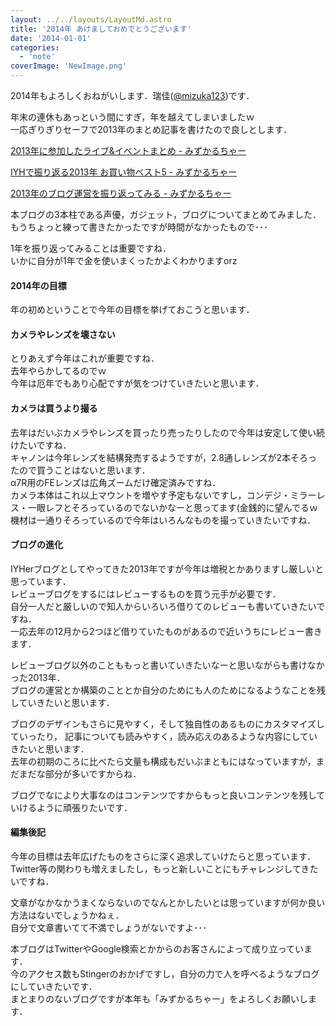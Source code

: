 ```yaml
---
layout: ../../layouts/LayoutMd.astro
title: '2014年 あけましておめでとうございます'
date: '2014-01-01'
categories:
  - 'note'
coverImage: 'NewImage.png'
---
```


2014年もよろしくおねがいします．瑞佳([@mizuka123](https://twitter.com/mizuka123))です．

年末の連休もあっという間にすぎ，年を越えてしまいましたｗ  
一応ぎりぎりセーフで2013年のまとめ記事を書けたので良しとします．

[2013年に参加したライブ&イベントまとめ \- みずかるちゃー](https://mizuka123.net/archive/5125/)

[IYHで振り返る2013年 お買い物ベスト5 \- みずかるちゃー](https://mizuka123.net/archive/5133/)

[2013年のブログ運営を振り返ってみる \- みずかるちゃー](https://mizuka123.net/archive/5141/)

本ブログの3本柱である声優，ガジェット，ブログについてまとめてみました．  
もうちょっと練って書きたかったですが時間がなかったもので･･･

1年を振り返ってみることは重要ですね．  
いかに自分が1年で金を使いまくったかよくわかりますorz

#### 2014年の目標

年の初めということで今年の目標を挙げておこうと思います．

#### カメラやレンズを壊さない

とりあえず今年はこれが重要ですね．  
去年やらかしてるのでｗ  
今年は厄年でもあり心配ですが気をつけていきたいと思います．

#### カメラは買うより撮る

去年はだいぶカメラやレンズを買ったり売ったりしたので今年は安定して使い続けたいですね．  
キャノンは今年レンズを結構発売するようですが，2.8通しレンズが2本そろったので買うことはないと思います．  
α7R用のFEレンズは広角ズームだけ確定済みですね．  
カメラ本体はこれ以上マウントを増やす予定もないですし，コンデジ・ミラーレス・一眼レフとそろっているのでないかなーと思ってます(金銭的に望んでるｗ  
機材は一通りそろっているので今年はいろんなものを撮っていきたいですね．

#### ブログの進化

IYHerブログとしてやってきた2013年ですが今年は増税とかありますし厳しいと思っています．  
レビューブログをするにはレビューするものを買う元手が必要です．  
自分一人だと厳しいので知人からいろいろ借りてのレビューも書いていきたいですね．  
一応去年の12月から2つほど借りていたものがあるので近いうちにレビュー書きます．

レビューブログ以外のことももっと書いていきたいなーと思いながらも書けなかった2013年．  
ブログの運営とか構築のこととか自分のためにも人のためになるようなことを残していきたいと思います．

ブログのデザインもさらに見やすく，そして独自性のあるものにカスタマイズしていったり， 記事についても読みやすく，読み応えのあるような内容にしていきたいと思います．  
去年の初期のころに比べたら文量も構成もだいぶまともにはなっていますが，まだまだな部分が多いですからね．

ブログでなにより大事なのはコンテンツですからもっと良いコンテンツを残していけるように頑張りたいです．

#### 編集後記

今年の目標は去年広げたものをさらに深く追求していけたらと思っています．  
Twitter等の関わりも増えましたし，もっと新しいことにもチャレンジしてきたいですね．

文章がなかなかうまくならないのでなんとかしたいとは思っていますが何か良い方法はないでしょうかねぇ．  
自分で文章書いてて不満でしょうがないですよ･･･

本ブログはTwitterやGoogle検索とかからのお客さんによって成り立っています．  
今のアクセス数もStingerのおかげですし，自分の力で人を呼べるようなブログにしていきたいです．   
まとまりのないブログですが本年も「みずかるちゃー」をよろしくお願いします．

